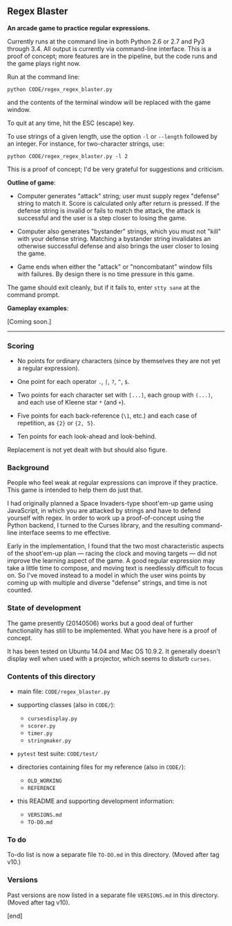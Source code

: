## Regex Blaster

**An arcade game to practice regular expressions.**

Currently runs at the command line in both Python 2.6 or 2.7 and Py3 through 3.4. All output is currently via command-line interface. This is a proof of concept; more features are in the pipeline, but the code runs and the game plays right now.

Run at the command line:

    python CODE/regex_regex_blaster.py

and the contents of the terminal window will be replaced with the game window.

To quit at any time, hit the ESC (escape) key.

To use strings of a given length, use the option `-l` or `--length` followed by an integer. For instance, for two-character strings, use:

    python CODE/regex_regex_blaster.py -l 2

This is a proof of concept; I'd be very grateful for suggestions and criticism.

**Outline of game**:

 * Computer generates "attack" string; user must supply regex "defense" string to match it. Score is calculated only after return is pressed. If the defense string is invalid or fails to match the attack, the attack is successful and the user is a step closer to losing the game.

 * Computer also generates "bystander" strings, which you must not "kill" with your defense string. Matching a bystander string invalidates an otherwise successful defense and also brings the user closer to losing the game.

 * Game ends when either the "attack" or "noncombatant" window fills with failures. By design there is no time pressure in this game.

The game should exit cleanly, but if it fails to, enter `stty sane` at the command prompt.

**Gameplay examples**:

 [Coming soon.]

---

### Scoring

 * No points for ordinary characters (since by themselves they are not yet a regular expression).

 * One point for each operator `.`, `|`, `?`, `^`, `$`.

 * Two points for each character set with `[...]`, each group with `(...)`, and each use of Kleene star `*` (and `+`).

 * Five points for each back-reference (`\1`, etc.) and each case of repetition, as `{2}` or `{2, 5}`.

 * Ten points for each look-ahead and look-behind.

Replacement is not yet dealt with but should also figure.

### Background

People who feel weak at regular expressions can improve if they practice. This game is intended to help them do just that.

I had originally planned a Space Invaders-type shoot'em-up game using JavaScript, in which you are attacked by strings and have to defend yourself with regex. In order to work up a proof-of-concept using the Python backend, I turned to the Curses library, and the resulting command-line interface seems to me effective.

Early in the implementation, I found that the two most characteristic aspects of the shoot'em-up plan — racing the clock and moving targets — did not improve the learning aspect of the game. A good regular expression may take a little time to compose, and moving text is needlessly difficult to focus on. So I've moved instead to a model in which the user wins points by coming up with multiple and diverse "defense" strings, and time is not counted.

### State of development

The game presently (20140506) works but a good deal of further functionality has still to be implemented. What you have here is a proof of concept.

It has been tested on Ubuntu 14.04 and Mac OS 10.9.2. It generally doesn't display well when used with a projector, which seems to disturb `curses`.

### Contents of this directory

 * main file: `CODE/regex_blaster.py`
 * supporting classes (also in `CODE/`):

   * `cursesdisplay.py`
   * `scorer.py`
   * `timer.py`
   * `stringmaker.py`

 * `pytest` test suite: `CODE/test/`
 * directories containing files for my reference (also in `CODE/`):

   * `OLD_WORKING`
   * `REFERENCE`

 * this README and supporting development information:

   * `VERSIONS.md`
   * `TO-DO.md`

### To do

To-do list is now a separate file `TO-DO.md` in this directory. (Moved after tag v10.)

### Versions

Past versions are now listed in a separate file `VERSIONS.md` in this directory. (Moved after tag v10).

[end]
